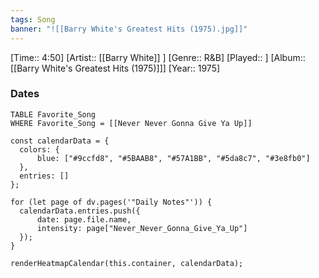 ```yaml
---
tags: Song  
banner: "![[Barry White's Greatest Hits (1975).jpg]]"
---
```

[Time:: 4:50]
[Artist:: [[Barry White]] ]
[Genre:: R&B]
[Played:: ]
[Album:: [[Barry White's Greatest Hits (1975)]]]
[Year:: 1975]
### Dates
````dataview
TABLE Favorite_Song
WHERE Favorite_Song = [[Never Never Gonna Give Ya Up]]
````
  ```dataviewjs
const calendarData = { 
	colors: { 
		blue: ["#9ccfd8", "#5BAAB8", "#57A1BB", "#5da8c7", "#3e8fb0"] 
	}, 
	entries: [] 
}; 

for (let page of dv.pages('"Daily Notes"')) { 
	calendarData.entries.push({ 
		date: page.file.name, 
		intensity: page["Never_Never_Gonna_Give_Ya_Up"]
	}); 
} 

renderHeatmapCalendar(this.container, calendarData);
```
